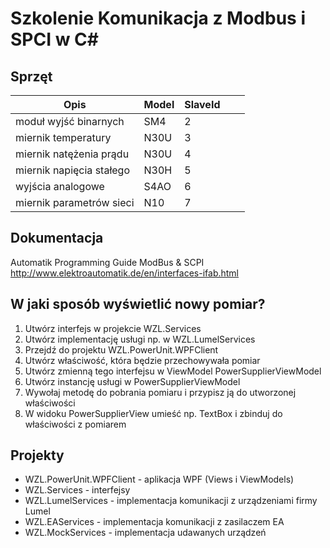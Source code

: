# Szkolenie Komunikacja z Modbus i SPCI w C#

## Sprzęt
| Opis   | Model   | SlaveId  |   |   |
|---|---|---|---|---|
| moduł wyjść binarnych   | SM4  | 2  |   |   |
| miernik temperatury  | N30U  | 3  |   |   |
| miernik natężenia prądu  | N30U  | 4  |   |   |
| miernik napięcia stałego | N30H  | 5  |   |   |
| wyjścia analogowe  | S4AO  | 6  |   |   |
| miernik parametrów sieci  | N10  | 7  |   |   |

## Dokumentacja
Automatik Programming Guide ModBus & SCPI
http://www.elektroautomatik.de/en/interfaces-ifab.html


## W jaki sposób wyświetlić nowy pomiar?
1. Utwórz interfejs w projekcie WZL.Services
2. Utwórz implementację usługi np. w WZL.LumelServices
3. Przejdź do projektu WZL.PowerUnit.WPFClient
4. Utwórz właściwość, która będzie przechowywała pomiar
5. Utwórz zmienną tego interfejsu w ViewModel PowerSupplierViewModel
6. Utwórz instancję usługi w PowerSupplierViewModel 
7. Wywołaj metodę do pobrania pomiaru i przypisz ją do utworzonej właściwości
8. W widoku PowerSupplierView umieść np. TextBox i zbinduj do właściwości z pomiarem

## Projekty
- WZL.PowerUnit.WPFClient - aplikacja WPF (Views i ViewModels)
- WZL.Services - interfejsy
- WZL.LumelServices - implementacja komunikacji z urządzeniami firmy Lumel
- WZL.EAServices - implementacja komunikacji z zasilaczem EA
- WZL.MockServices - implementacja udawanych urządzeń
